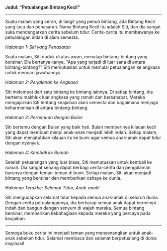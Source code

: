 **Judul: "Petualangan Bintang Kecil"**

---

Suatu malam yang cerah, di langit yang penuh bintang, ada Bintang Kecil yang lucu dan penasaran. Nama Bintang Kecil itu adalah Siti, dan dia sangat suka mendengarkan cerita sebelum tidur. Cerita-cerita itu membawanya ke petualangan indah di alam semesta.

*Halaman 1: Siti yang Penasaran*

Suatu malam, Siti duduk di atas awan, menatap bintang-bintang yang bersinar. Dia bertanya-tanya, "Apa yang terjadi di luar sana di antara bintang-bintang?" Siti memutuskan untuk memulai petualangan ke angkasa untuk mencari jawabannya.

*Halaman 2: Perjalanan ke Angkasa*

Siti melompat dari satu bintang ke bintang lainnya. Di setiap bintang, dia bertemu makhluk luar angkasa yang ramah dan bersahabat. Mereka mengajarkan Siti tentang keajaiban alam semesta dan bagaimana menjaga keharmonisan di antara bintang-bintang.

*Halaman 3: Pertemuan dengan Bulan*

Siti bertemu dengan Bulan yang baik hati. Bulan memberinya kilauan kecil yang dapat membuat mimpi anak-anak menjadi lebih indah. Setiap malam, Siti akan menjatuhkan kilauan itu ke bumi agar semua anak-anak dapat tidur dengan nyenyak.

*Halaman 4: Kembali ke Rumah*

Setelah petualangan yang luar biasa, Siti memutuskan untuk kembali ke rumah. Dia sangat senang dapat berbagi cerita-cerita dan pengalaman barunya dengan teman-teman di bumi. Setiap malam, Siti akan menjadi bintang yang bersinar dan memberikan cahaya ke dunia.

*Halaman Terakhir: Selamat Tidur, Anak-anak!*

Siti mengucapkan selamat tidur kepada semua anak-anak di seluruh dunia. Dengan cerita petualangannya, dia berharap semua anak dapat bermimpi indah dan bangun dengan senyum di wajah mereka. Semua bintang bersinar, memberikan kebahagiaan kepada mereka yang percaya pada keajaiban.

---

Semoga buku cerita ini menjadi teman yang menyenangkan untuk anak-anak sebelum tidur. Selamat membaca dan selamat berpetualang di dunia imajinasi!
